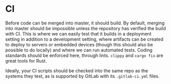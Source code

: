 # CI

Before code can be merged into master, it should build. By default, merging
into master should be impossible unless the repository has verified the
build with CI. This is where we can easily test that it builds in a
deployment setting in addition to a development setting, where
artifacts can be created to deploy to servers or embedded devices
(though this should also be possible to do locally) and where
we can run automated tests. Coding standards should be enforced here,
through lints. `clippy` and `cargo fix` are great tools for Rust.

Ideally, your CI scripts should be checked into the same repo as the systems
they test, as is supported by GitLab with its `.gitlab-ci.yml` files.
